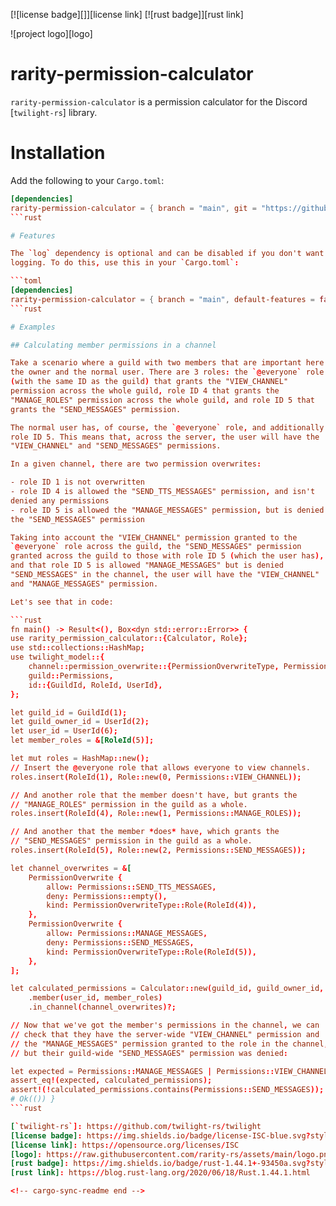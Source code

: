 <!-- cargo-sync-readme start -->

[![license badge][]][license link] [![rust badge]][rust link]

 ![project logo][logo]

 # rarity-permission-calculator

 `rarity-permission-calculator` is a permission calculator for the Discord
 [`twilight-rs`] library.

 # Installation

 Add the following to your `Cargo.toml`:

 ```toml
 [dependencies]
 rarity-permission-calculator = { branch = "main", git = "https://github.com/rarity-rs/permission-calculator" }
 ```rust

 # Features

 The `log` dependency is optional and can be disabled if you don't want
 logging. To do this, use this in your `Cargo.toml`:

 ```toml
 [dependencies]
 rarity-permission-calculator = { branch = "main", default-features = false, git = "https://github.com/rarity-rs/permission-calculator" }
 ```rust

 # Examples

 ## Calculating member permissions in a channel

 Take a scenario where a guild with two members that are important here:
 the owner and the normal user. There are 3 roles: the `@everyone` role
 (with the same ID as the guild) that grants the "VIEW_CHANNEL"
 permission across the whole guild, role ID 4 that grants the
 "MANAGE_ROLES" permission across the whole guild, and role ID 5 that
 grants the "SEND_MESSAGES" permission.

 The normal user has, of course, the `@everyone` role, and additionally
 role ID 5. This means that, across the server, the user will have the
 "VIEW_CHANNEL" and "SEND_MESSAGES" permissions.

 In a given channel, there are two permission overwrites:

 - role ID 1 is not overwritten
 - role ID 4 is allowed the "SEND_TTS_MESSAGES" permission, and isn't
 denied any permissions
 - role ID 5 is allowed the "MANAGE_MESSAGES" permission, but is denied
 the "SEND_MESSAGES" permission

 Taking into account the "VIEW_CHANNEL" permission granted to the
 `@everyone` role across the guild, the "SEND_MESSAGES" permission
 granted across the guild to those with role ID 5 (which the user has),
 and that role ID 5 is allowed "MANAGE_MESSAGES" but is denied
 "SEND_MESSAGES" in the channel, the user will have the "VIEW_CHANNEL"
 and "MANAGE_MESSAGES" permission.

 Let's see that in code:

 ```rust
 fn main() -> Result<(), Box<dyn std::error::Error>> {
 use rarity_permission_calculator::{Calculator, Role};
 use std::collections::HashMap;
 use twilight_model::{
     channel::permission_overwrite::{PermissionOverwriteType, PermissionOverwrite},
     guild::Permissions,
     id::{GuildId, RoleId, UserId},
 };

 let guild_id = GuildId(1);
 let guild_owner_id = UserId(2);
 let user_id = UserId(6);
 let member_roles = &[RoleId(5)];

 let mut roles = HashMap::new();
 // Insert the @everyone role that allows everyone to view channels.
 roles.insert(RoleId(1), Role::new(0, Permissions::VIEW_CHANNEL));

 // And another role that the member doesn't have, but grants the
 // "MANAGE_ROLES" permission in the guild as a whole.
 roles.insert(RoleId(4), Role::new(1, Permissions::MANAGE_ROLES));

 // And another that the member *does* have, which grants the
 // "SEND_MESSAGES" permission in the guild as a whole.
 roles.insert(RoleId(5), Role::new(2, Permissions::SEND_MESSAGES));

 let channel_overwrites = &[
     PermissionOverwrite {
         allow: Permissions::SEND_TTS_MESSAGES,
         deny: Permissions::empty(),
         kind: PermissionOverwriteType::Role(RoleId(4)),
     },
     PermissionOverwrite {
         allow: Permissions::MANAGE_MESSAGES,
         deny: Permissions::SEND_MESSAGES,
         kind: PermissionOverwriteType::Role(RoleId(5)),
     },
 ];

 let calculated_permissions = Calculator::new(guild_id, guild_owner_id, &roles)
     .member(user_id, member_roles)
     .in_channel(channel_overwrites)?;

 // Now that we've got the member's permissions in the channel, we can
 // check that they have the server-wide "VIEW_CHANNEL" permission and
 // the "MANAGE_MESSAGES" permission granted to the role in the channel,
 // but their guild-wide "SEND_MESSAGES" permission was denied:

 let expected = Permissions::MANAGE_MESSAGES | Permissions::VIEW_CHANNEL;
 assert_eq!(expected, calculated_permissions);
 assert!(!calculated_permissions.contains(Permissions::SEND_MESSAGES));
 # Ok(()) }
 ```rust

 [`twilight-rs`]: https://github.com/twilight-rs/twilight
 [license badge]: https://img.shields.io/badge/license-ISC-blue.svg?style=flat-square
 [license link]: https://opensource.org/licenses/ISC
 [logo]: https://raw.githubusercontent.com/rarity-rs/assets/main/logo.png
 [rust badge]: https://img.shields.io/badge/rust-1.44.1+-93450a.svg?style=flat-square
 [rust link]: https://blog.rust-lang.org/2020/06/18/Rust.1.44.1.html

<!-- cargo-sync-readme end -->
